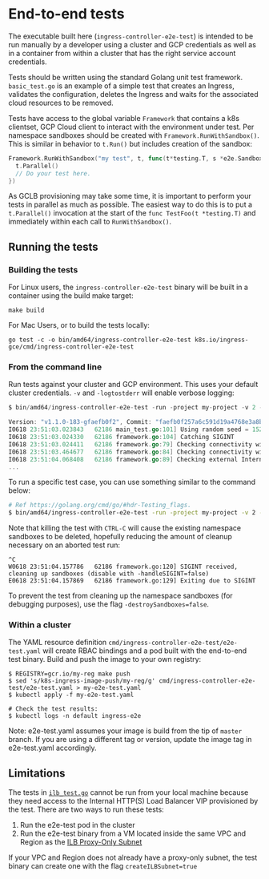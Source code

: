 # End-to-end tests

The executable built here (`ingress-controller-e2e-test`) is intended to be run manually by a
developer using a cluster and GCP credentials as well as in a container from
within a cluster that has the right service account credentials.

Tests should be written using the standard Golang unit test framework.
`basic_test.go` is an example of a simple test that creates an Ingress,
validates the configuration, deletes the Ingress and waits for the associated
cloud resources to be removed.

Tests have access to the global variable `Framework` that contains a k8s
clientset, GCP Cloud client to interact with the environment under test. Per
namespace sandboxes should be created with `Framework.RunWithSandbox()`. This
is similar in behavior to `t.Run()` but includes creation of the sandbox:

```go
Framework.RunWithSandbox("my test", t, func(t*testing.T, s *e2e.Sandbox) {
  t.Parallel()
  // Do your test here.
})
```

As GCLB provisioning may take some time, it is important to perform your tests
in parallel as much as possible. The easiest way to do this is to put a
`t.Parallel()` invocation at the start of the `func TestFoo(t *testing.T)` and
immediately within each call to `RunWithSandbox()`.

## Running the tests

### Building the tests

For Linux users, the `ingress-controller-e2e-test` binary will be built in a container using the
build make target:

```console
make build
```

For Mac Users, or to build the tests locally:
```console
go test -c -o bin/amd64/ingress-controller-e2e-test k8s.io/ingress-gce/cmd/ingress-controller-e2e-test
```

### From the command line

Run tests against your cluster and GCP environment. This uses your default
cluster credentials. `-v` and `-logtostderr` will enable verbose logging:

```go
$ bin/amd64/ingress-controller-e2e-test -run -project my-project -v 2 -logtostderr -region my-region -network my-network

Version: "v1.1.0-183-gfaefb0f2", Commit: "faefb0f257a6c591d19a4768e3a8bc776ad14d33"
I0618 23:51:03.023843   62186 main_test.go:101] Using random seed = 1529391063023834550
I0618 23:51:03.024330   62186 framework.go:104] Catching SIGINT
I0618 23:51:03.024411   62186 framework.go:79] Checking connectivity with Kubernetes API
I0618 23:51:03.464677   62186 framework.go:84] Checking connectivity with Google Cloud API (get project "my-project")
I0618 23:51:04.068408   62186 framework.go:89] Checking external Internet connectivity
...
```

To run a specific test case, you can use something similar to the command below:

```bash
# Ref https://golang.org/cmd/go/#hdr-Testing_flags.
$ bin/amd64/ingress-controller-e2e-test -run -project my-project -v 2 -logtostderr -region my-region -network my-network -test.run=TestIAP
```

Note that killing the test with `CTRL-C` will cause the existing namespace
sandboxes to be deleted, hopefully reducing the amount of cleanup necessary on
an aborted test run:

```text
^C
W0618 23:51:04.157786   62186 framework.go:120] SIGINT received, cleaning up sandboxes (disable with -handleSIGINT=false)
E0618 23:51:04.157869   62186 framework.go:129] Exiting due to SIGINT
```

To prevent the test from cleaning up the namespace sandboxes (for debugging purposes), use the flag `-destroySandboxes=false`.

### Within a cluster

The YAML resource definition `cmd/ingress-controller-e2e-test/e2e-test.yaml` will create RBAC
bindings and a pod built with the end-to-end test binary. Build and push the
image to your own registry:

```shell
$ REGISTRY=gcr.io/my-reg make push
$ sed 's/k8s-ingress-image-push/my-reg/g' cmd/ingress-controller-e2e-test/e2e-test.yaml > my-e2e-test.yaml
$ kubectl apply -f my-e2e-test.yaml

# Check the test results:
$ kubectl logs -n default ingress-e2e
```

Note: e2e-test.yaml assumes your image is build from the tip of `master` branch.  If you are using a different tag or version, update the image tag in e2e-test.yaml accordingly.

## Limitations

The tests in [`ilb_test.go`](ilb_test.go) cannot be run from your local machine because they need access to the Internal HTTP(S) Load Balancer VIP provisioned by the test.  There are two ways to run these tests:

1) Run the e2e-test pod in the cluster
2) Run the e2e-test binary from a VM located inside the same VPC and Region as the [ILB Proxy-Only Subnet](https://cloud.google.com/load-balancing/docs/proxy-only-subnets)

If your VPC and Region does not already have a proxy-only subnet, the test binary can create one with the flag `createILBSubnet=true`
